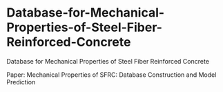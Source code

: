 # Database-for-Mechanical-Properties-of-Steel-Fiber-Reinforced-Concrete
Database for Mechanical Properties of Steel Fiber Reinforced Concrete

Paper: Mechanical Properties of SFRC: Database Construction and Model Prediction
